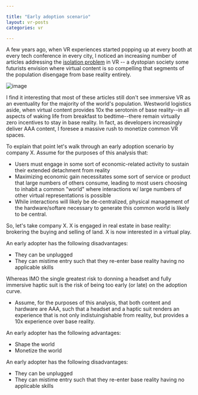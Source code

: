 ```yaml
---

title: "Early adoption scenario"
layout: vr-posts
categories: vr

---
```


A few years ago, when VR experiences started popping up at every booth at every tech conference in every city, I noticed an increasing number of articles addressing the [isolation problem](http://factor-tech.com/feature/is-virtual-reality-going-to-make-us-withdraw-from-the-real-world/) in VR -- a dystopian society some futurists envision where virtual content is so compelling that segments of the population disengage from base reality entirely. 

![image](https://eranfowler.deviantart.com/art/Reality-78861805)

I find it interesting that most of these articles still don't see immersive VR as an eventuality for the majority of the world's population. Westworld logistics aside, when virtual content provides 10x the serotonin of base reality--in all aspects of waking life from breakfast to bedtime--there remain virtually zero incentives to stay in base reality. In fact, as developers increasingly deliver AAA content, I foresee a massive rush to monetize common VR spaces. 

To explain that point let's walk through an early adoption scenario by company X. Assume for the purposes of this analysis that:

  * Users must engage in some sort of economic-related activity to sustain their extended detachment from reality
  * Maximizing economic gain necessitates some sort of service or product that large numbers of others consume, leading to most users choosing to inhabit a common "world" where interactions w/ large numbers of other virtual representations is possible
  * While interactions will likely be de-centralized, physical management of the hardware/softare necessary to generate this common world is likely to be central.

So, let's take company X. X is engaged in real estate in base reality: brokering the buying and selling of land. X is now interested in a virtual play. 

An early adopter has the following disadvantages:
  * They can be unplugged
  * They can mistime entry such that they re-enter base reality having no applicable skills

  Whereas IMO the single greatest risk to donning a headset and fully immersive haptic suit is the risk of being too early (or late) on the adoption curve.

  * Assume, for the purposes of this analysis, that both content and hardware are AAA, such that a headset and a haptic suit renders an experience that is not only indistuingishable from reality, but provides a 10x experience over base reality.

An early adopter has the following advantages:
  * Shape the world
  * Monetize the world

An early adopter has the following disadvantages:
  * They can be unplugged
  * They can mistime entry such that they re-enter base reality having no applicable skills